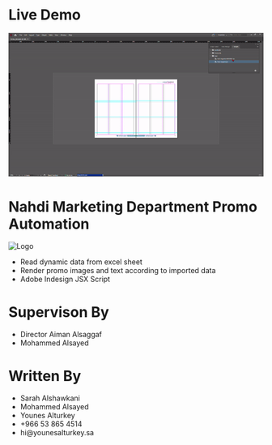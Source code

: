 # Live Demo

![Live Demo](https://github.com/younes-alturkey/nahdi-auto-magazine-script/blob/main/demo.gif)

# Nahdi Marketing Department Promo Automation

![Logo](https://github.com/younes-alturkey/nahdi-mobile-rn-algolia/blob/master/nahdi-logo.png)

<ul>
<li>Read dynamic data from excel sheet</li>
<li>Render promo images and text according to imported data</li>
<li>Adobe Indesign JSX Script</li>
</ul>

# Supervison By

<ul>
<li>Director Aiman Alsaggaf</li>
<li>Mohammed Alsayed</li>
</ul>

# Written By

<ul>
<li>Sarah Alshawkani</li>
<li>Mohammed Alsayed</li>
<li>Younes Alturkey</li>
<li>+966 53 865 4514</li>
<li>hi@younesalturkey.sa</li>
</ul>
